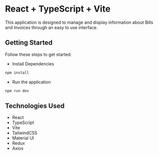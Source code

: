 # React + TypeScript + Vite

This application is designed to manage and display information about Bills and Invoices through an easy to use interface.

## Getting Started

Follow these steps to get started:

- Install Dependencies

```bash
npm install
```

- Run the application

```bash
npm run dev
```

## Technologies Used

- React
- TypeScript
- Vite
- TailwindCSS
- Material UI
- Redux
- Axios